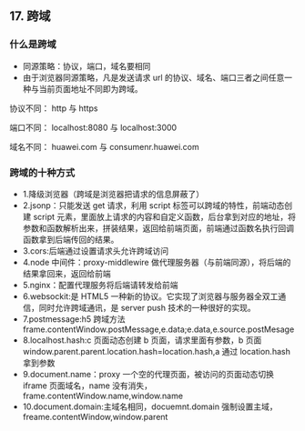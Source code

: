 ## 17. 跨域

### 什么是跨域

- 同源策略：协议，端口，域名要相同
- 由于浏览器同源策略，凡是发送请求 url 的协议、域名、端口三者之间任意一种与当前页面地址不同即为跨域。

协议不同：
http 与 https

端口不同：
localhost:8080 与 localhost:3000

域名不同：
huawei.com 与 consumenr.huawei.com

### 跨域的十种方式

- 1.降级浏览器（跨域是浏览器把请求的信息屏蔽了）
- 2.jsonp：只能发送 get 请求，利用 script 标签可以跨域的特性，前端动态创建 script 元素，里面放上请求的内容和自定义函数，后台拿到对应的地址，将参数和函数解析出来，拼装结果，返回给前端页面，前端通过函数名执行回调函数拿到后端传回的结果。
- 3.cors:后端通过设置请求头允许跨域访问
- 4.node 中间件：proxy-middlewire 做代理服务器（与前端同源），将后端的结果拿回来，返回给前端
- 5.nginx：配置代理服务将后端请转发给前端
- 6.websockit:是 HTML5 一种新的协议。它实现了浏览器与服务器全双工通信，同时允许跨域通讯，是 server push 技术的一种很好的实现。
- 7.postmessage:h5 跨域方法 frame.contentWindow.postMessage,e.data;e.data,e.source.postMesage
- 8.localhost.hash:c 页面动态创建 b 页面，请求里面有参数，b 页面 window.parent.parent.location.hash=location.hash,a 通过 location.hash 拿到参数
- 9.document.name：proxy 一个空的代理页面，被访问的页面动态切换 iframe 页面域名，name 没有消失，frame.contentWindow.name,window.name
- 10.document.domain:主域名相同，docuemnt.domain 强制设置主域，freame.contentWindow,window.parent
